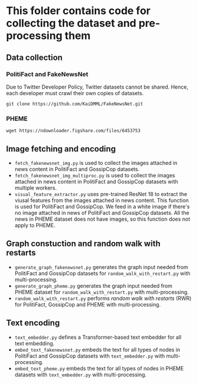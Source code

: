 # This folder contains code for collecting the dataset and pre-processing them
## Data collection
### PolitiFact and FakeNewsNet
Due to Twitter Developer Policy, Twitter datasets cannot be shared. Hence, each developer must crawl their own copies of datasets.
```
git clone https://github.com/KaiDMML/FakeNewsNet.git
```

### PHEME
```
wget https://ndownloader.figshare.com/files/6453753
```

## Image fetching and encoding
* `fetch_fakenewsnet_img.py` is used to collect the images attached in news content in PolitiFact and GossipCop datasets.
* `fetch_fakenewsnet_img_multiproc.py` is used to collect the images attached in news content in PolitiFact and GossipCop datasets with multiple workers.
* `visual_feature_extractor.py` uses pre-trained ResNet 18 to extract the viusal features from the images attached in news content. This function is used for PolitiFact and GossipCop. We feed in a white image if there's no image attached in news of PolitiFact and GossipCop datasets. All the news in PHEME dataset does not have images, so this function does not apply to PHEME. 

## Graph constuction and random walk with restarts
* `generate_graph_fakenewsnet.py` generates the graph input needed from PolitiFact and GossipCop datasets for `random_walk_with_restart.py` with multi-processing.
* `generate_graph_pheme.py` generates the graph input needed from PHEME dataset for `random_walk_with_restart.py` with multi-processing.
* `random_walk_with_restart.py` performs _random walk with restarts_ (RWR) for PolitiFact, GossipCop and PHEME with multi-processing.

## Text encoding
* `text_embedder.py` defines a Transformer-based text embedder for all text embedding.
* `embed_text_fakenewsnet.py` embeds the text for all types of nodes in PolitiFact and GossipCop datasets with `text_embedder.py` with multi-processing.
* `embed_text_pheme.py` embeds the text for all types of nodes in PHEME datasets with `text_embedder.py` with multi-processing.
